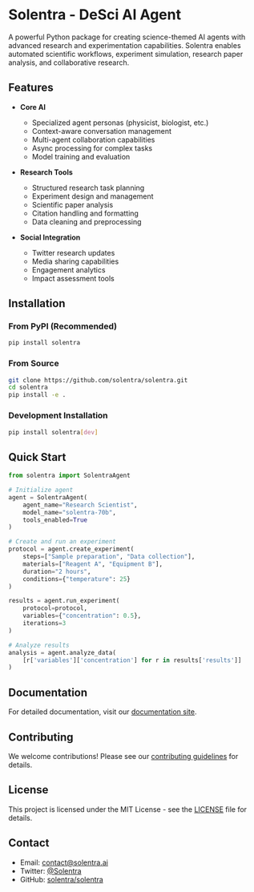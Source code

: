 # Solentra - DeSci AI Agent

A powerful Python package for creating science-themed AI agents with advanced research and experimentation capabilities. Solentra enables automated scientific workflows, experiment simulation, research paper analysis, and collaborative research.

## Features

- **Core AI**
  - Specialized agent personas (physicist, biologist, etc.)
  - Context-aware conversation management
  - Multi-agent collaboration capabilities
  - Async processing for complex tasks
  - Model training and evaluation

- **Research Tools**
  - Structured research task planning
  - Experiment design and management
  - Scientific paper analysis
  - Citation handling and formatting
  - Data cleaning and preprocessing

- **Social Integration**
  - Twitter research updates
  - Media sharing capabilities
  - Engagement analytics
  - Impact assessment tools

## Installation

### From PyPI (Recommended)

```bash
pip install solentra
```

### From Source

```bash
git clone https://github.com/solentra/solentra.git
cd solentra
pip install -e .
```

### Development Installation

```bash
pip install solentra[dev]
```

## Quick Start

```python
from solentra import SolentraAgent

# Initialize agent
agent = SolentraAgent(
    agent_name="Research Scientist",
    model_name="solentra-70b",
    tools_enabled=True
)

# Create and run an experiment
protocol = agent.create_experiment(
    steps=["Sample preparation", "Data collection"],
    materials=["Reagent A", "Equipment B"],
    duration="2 hours",
    conditions={"temperature": 25}
)

results = agent.run_experiment(
    protocol=protocol,
    variables={"concentration": 0.5},
    iterations=3
)

# Analyze results
analysis = agent.analyze_data(
    [r['variables']['concentration'] for r in results['results']]
)
```

## Documentation

For detailed documentation, visit our [documentation site](https://solentra.ai/docs).

## Contributing

We welcome contributions! Please see our [contributing guidelines](CONTRIBUTING.md) for details.

## License

This project is licensed under the MIT License - see the [LICENSE](LICENSE) file for details.

## Contact

- Email: contact@solentra.ai
- Twitter: [@Solentra](https://x.com/SolentraAI)
- GitHub: [solentra/solentra](https://github.com/solentra/solentra)
